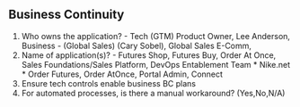 ## Business Continuity

1) Who owns the application? - Tech (GTM) Product Owner, Lee Anderson, Business - (Global Sales) (Cary Sobel), Global Sales E-Comm,
2) Name of application(s)? - Futures Shop, Futures Buy, Order At Once, Sales Foundations/Sales Platform, DevOps Entablement Team * Nike.net * Order Futures, Order AtOnce, Portal Admin, Connect
3) Ensure tech controls enable business BC plans
4) For automated processes, is there a manual workaround? (Yes,No,N/A)
